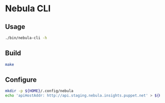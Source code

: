 # Nebula CLI

## Usage
```bash
./bin/nebula-cli -h
```

## Build

```bash
make
```

## Configure
```bash
mkdir -p ${HOME}/.config/nebula
echo 'apiHostAddr: http://api.staging.nebula.insights.puppet.net' > ${HOME}/.config/nebula/config.yaml
```
